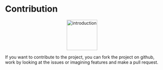 # Contribution
<p align="center">
  <img alt="introduction" height="100" src="https://cdn.discordapp.com/attachments/698261922700853273/703353528780980609/logo_idee_3_.png">
</p>

If you want to contribute to the project, you can fork the project on github, work by looking at the issues or imagining features and make a pull request.
